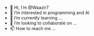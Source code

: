 - 👋 Hi, I’m @Waazir7
- 👀 I’m interested in programming and AI
- 🌱 I’m currently learning ...
- 💞️ I’m looking to collaborate on ...
- 📫 How to reach me ...

<!---
Waazir7/Waazir7 is a ✨ special ✨ repository because its `README.md` (this file) appears on your GitHub profile.
You can click the Preview link to take a look at your changes.
--->
